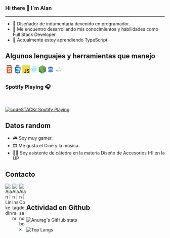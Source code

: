 



### Hi there 👋 I´m Alan
---

- :kimono: Diseñador de indumentaria devenido en programador.
- 🔭 Me encuentro desarrollando mis conocimientos y habilidades como Full Stack Developer
- 🌱 Actualmente estoy aprendiendo TypeScript

##  Algunos lenguajes y herramientas que manejo


<img align="left" alt="HTML5" width="26px" src="https://raw.githubusercontent.com/github/explore/80688e429a7d4ef2fca1e82350fe8e3517d3494d/topics/html/html.png" />

<img align="left" alt="CSS3" width="26px" src="https://raw.githubusercontent.com/github/explore/80688e429a7d4ef2fca1e82350fe8e3517d3494d/topics/css/css.png" />

<img align="left" alt="JavaScript" width="26px" src="https://raw.githubusercontent.com/github/explore/80688e429a7d4ef2fca1e82350fe8e3517d3494d/topics/javascript/javascript.png" />
<img align="left" alt="React" width="26px" src="https://raw.githubusercontent.com/github/explore/80688e429a7d4ef2fca1e82350fe8e3517d3494d/topics/react/react.png" />
<img align="left" alt="Node.js" width="26px" src="https://raw.githubusercontent.com/github/explore/80688e429a7d4ef2fca1e82350fe8e3517d3494d/topics/nodejs/nodejs.png" />
<img align="left" alt="SQL" width="26px" src="https://raw.githubusercontent.com/github/explore/80688e429a7d4ef2fca1e82350fe8e3517d3494d/topics/sql/sql.png" />
<img align="left" alt="MySQL" width="26px" src="https://raw.githubusercontent.com/github/explore/80688e429a7d4ef2fca1e82350fe8e3517d3494d/topics/mysql/mysql.png" />



<br />
<br />

### Spotify Playing 🎧
<br />

[<img src="https://now-playing-codestackr.vercel.app/api/spotify-playing" alt="codeSTACKr Spotify Playing" width="350" />](https://open.spotify.com/collection/tracks)

 ## Datos random


- 🎮 Soy muy gamer. 
- 🎞 Me gusta el Cine y la música.
- 👨‍🏫 Soy asistente de cátedra en la materia Diseño de Accesorios I-II en la UP



## Contacto

[<img align="left" alt="Alan | LinkedIn" width="22px" src="https://img-premium.flaticon.com/png/512/174/174857.png?token=exp=1623686072~hmac=42f007ca415e7ec9eda21c66ea7da57e" />][linkedin]
[<img align="left" alt="Alan | Instagram" width="22px" src="https://image.flaticon.com/icons/png/512/2111/2111463.png" />][instagram]
[<img align="left" alt="Alan | Codesandbox" width="22px" src="https://image.flaticon.com/icons/png/512/1006/1006363.png" />][codesandbox]

<br />
<br />

## Actividad en Github

![Anurag's GitHub stats](https://github-readme-stats.vercel.app/api?username=alanLazaro-bot&show_icons=true&theme=radical)

![Top Langs](https://github-readme-stats.vercel.app/api/top-langs/?username=alanLazaro-bot&layout=compact&theme=radical)




[instagram]: https://www.instagram.com/minombrenoestadisponible07/
[linkedin]: https://www.linkedin.com/in/alan-l%C3%A1zaro-4a99b1193/
[codesandbox]: https://codesandbox.io/u/alanLazaro-bot




